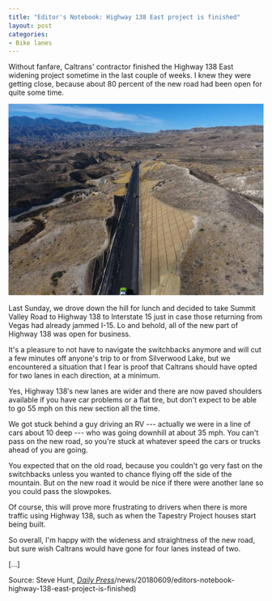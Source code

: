 ```yaml
---
title: "Editor's Notebook: Highway 138 East project is finished"
layout: post
categories:
- Bike lanes
---
```


Without fanfare, Caltrans' contractor finished the Highway 138 East widening project sometime in the last couple of weeks. I knew they were getting close, because about 80 percent of the new road had been open for quite some time.

![Highway 138 realignment](/assets/img/2018/06/SR-138-realignment.jpg)

Last Sunday, we drove down the hill for lunch and decided to take Summit Valley Road to Highway 138 to Interstate 15 just in case those returning from Vegas had already jammed I-15. Lo and behold, all of the new part of Highway 138 was open for business.

It's a pleasure to not have to navigate the switchbacks anymore and will cut a few minutes off anyone's trip to or from Silverwood Lake, but we encountered a situation that I fear is proof that Caltrans should have opted for two lanes in each direction, at a minimum.

Yes, Highway 138′s new lanes are wider and there are now paved shoulders available if you have car problems or a flat tire, but don't expect to be able to go 55 mph on this new section all the time.

We got stuck behind a guy driving an RV --- actually we were in a line of cars about 10 deep --- who was going downhill at about 35 mph. You can't pass on the new road, so you're stuck at whatever speed the cars or trucks ahead of you are going.

You expected that on the old road, because you couldn't go very fast on the switchbacks unless you wanted to chance flying off the side of the mountain. But on the new road it would be nice if there were another lane so you could pass the slowpokes.

Of course, this will prove more frustrating to drivers when there is more traffic using Highway 138, such as when the Tapestry Project houses start being built.

So overall, I'm happy with the wideness and straightness of the new road, but sure wish Caltrans would have gone for four lanes instead of two.

\[...\]

Source: Steve Hunt, [*Daily Press*](https://www.vvdailypress.com)/news/20180609/editors-notebook-highway-138-east-project-is-finished)
